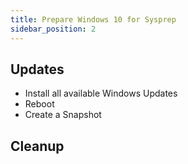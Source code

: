 ```yaml
---
title: Prepare Windows 10 for Sysprep
sidebar_position: 2
---
```


## Updates

- Install all available Windows Updates
- Reboot
- Create a Snapshot

## Cleanup
